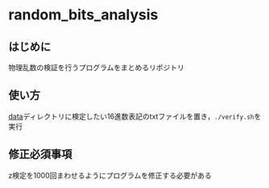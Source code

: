 # random_bits_analysis

## はじめに

物理乱数の検証を行うプログラムをまとめるリポジトリ

## 使い方

[data](./data/)ディレクトリに検定したい16進数表記のtxtファイルを置き，`./verify.sh`を実行


## 修正必須事項

z検定を1000回まわせるようにプログラムを修正する必要がある
